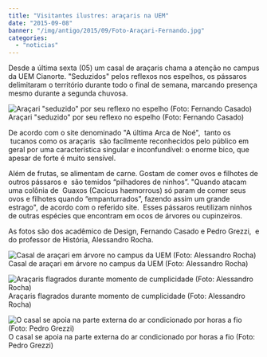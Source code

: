 ```yaml
---
title: "Visitantes ilustres: araçaris na UEM"
date: "2015-09-08"
banner: "/img/antigo/2015/09/Foto-Araçari-Fernando.jpg"
categories: 
  - "noticias"
---
```




Desde a última sexta (05) um casal de araçaris chama a atenção no campus da UEM Cianorte. "Seduzidos" pelos reflexos nos espelhos, os pássaros delimitaram o território durante todo o final de semana, marcando presença mesmo durante a segunda chuvosa.

<!--more-->

![Araçari "seduzido" por seu reflexo no espelho (Foto: Fernando Casado)](/img/antigo/2015/09/Foto-Araçari-Fernando.jpg) 
Araçari "seduzido" por seu reflexo no espelho (Foto: Fernando Casado)

De acordo com o site denominado "A última Arca de Noé",  tanto os  tucanos como os araçaris  são facilmente reconhecidos pelo público em geral por uma característica singular e inconfundível: o enorme bico, que apesar de forte é muito sensível.

Além de frutas, se alimentam de carne. Gostam de comer ovos e filhotes de outros pássaros e  são temidos “pilhadores de ninhos”. "Quando atacam uma colônia de  Guaxos (Cacicus haemorrous) só param de comer seus ovos e filhotes quando “empanturrados”, fazendo assim um grande estrago", de acordo com o referido site.  Esses pássaros reutilizam ninhos de outras espécies que encontram em ocos de árvores ou cupinzeiros.

As fotos são dos acadêmico de Design, Fernando Casado e Pedro Grezzi,  e do professor de História, Alessandro Rocha.

![Casal de araçari em árvore no campus da UEM (Foto: Alessandro Rocha)](/img/antigo/2015/09/20150904_115904.jpg) Casal de araçari em árvore no campus da UEM (Foto: Alessandro Rocha)

![Araçaris flagrados durante momento  de cumplicidade (Foto: Alessandro Rocha) ](/img/antigo/2015/09/20150904_115742.jpg) Araçaris flagrados durante momento de cumplicidade (Foto: Alessandro Rocha)

![O casal se apoia na parte externa do ar condicionado por horas a fio (Foto: Pedro Grezzi) ](/img/antigo/2015/09/Pedro-Grezzi.jpg) O casal se apoia na parte externa do ar condicionado por horas a fio (Foto: Pedro Grezzi)
